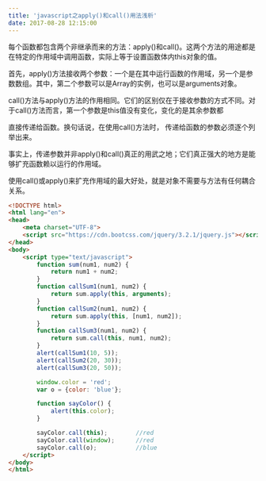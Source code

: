 ```yaml
---
title: 'javascript之apply()和call()用法浅析'
date: 2017-08-28 12:15:00
---   
```

每个函数都包含两个非继承而来的方法：apply()和call()。这两个方法的用途都是在特定的作用域中调用函数，实际上等于设置函数体内this对象的值。

首先，apply()方法接收两个参数：一个是在其中运行函数的作用域，另一个是参数数组。其中，第二个参数可以是Array的实例，也可以是arguments对象。

call()方法与apply()方法的作用相同。它们的区别仅在于接收参数的方式不同。对于call()方法而言，第一个参数是this值没有变化，变化的是其余参数都

直接传递给函数。换句话说，在使用call()方法时， 传递给函数的参数必须逐个列举出来。

事实上，传递参数并非apply()和call()真正的用武之地；它们真正强大的地方是能够扩充函数赖以运行的作用域。

使用call()或apply()来扩充作用域的最大好处，就是对象不需要与方法有任何耦合关系。

```html
<!DOCTYPE html>
<html lang="en">
<head>
    <meta charset="UTF-8">
    <script src="https://cdn.bootcss.com/jquery/3.2.1/jquery.js"></script>
</head>
<body>
    <script type="text/javascript">
        function sum(num1, num2) {
            return num1 + num2;
        }
        function callSum1(num1, num2) {
            return sum.apply(this, arguments);
        }
        function callSum2(num1, num2) {
            return sum.apply(this, [num1, num2]);
        }
        function callSum3(num1, num2) {
            return sum.call(this, num1, num2);
        }
        alert(callSum1(10, 5));
        alert(callSum2(20, 30));
        alert(callSum3(20, 50));

        window.color = 'red';
        var o = {color: 'blue'};

        function sayColor() {
            alert(this.color);
        }

        sayColor.call(this);        //red
        sayColor.call(window);      //red
        sayColor.call(o);           //blue
    </script>
</body>
</html>
```